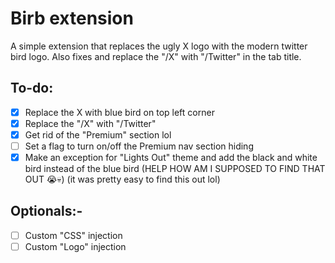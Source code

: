 # Birb extension
A simple extension that replaces the ugly X logo with the modern twitter bird logo. Also fixes and replace the "/X" with "/Twitter" in the tab title.

## To-do:
- [x] Replace the X with blue bird on top left corner
- [x] Replace the "/X" with "/Twitter"
- [x] Get rid of the "Premium" section lol
- [ ] Set a flag to turn on/off the Premium nav section hiding
- [x] Make an exception for "Lights Out" theme and add the black and white bird instead of the blue bird (HELP HOW AM I SUPPOSED TO FIND THAT OUT 😭💀) (it was pretty easy to find this out lol)

## Optionals:-
- [ ] Custom "CSS" injection
- [ ] Custom "Logo" injection
